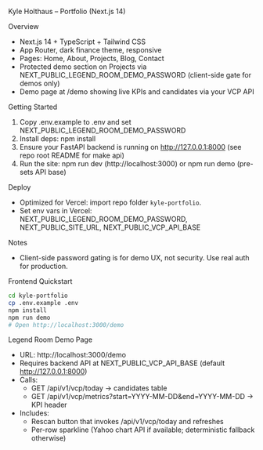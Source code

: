 Kyle Holthaus – Portfolio (Next.js 14)

Overview
- Next.js 14 + TypeScript + Tailwind CSS
- App Router, dark finance theme, responsive
- Pages: Home, About, Projects, Blog, Contact
- Protected demo section on Projects via NEXT_PUBLIC_LEGEND_ROOM_DEMO_PASSWORD (client-side gate for demos only)
- Demo page at /demo showing live KPIs and candidates via your VCP API

Getting Started
1) Copy .env.example to .env and set NEXT_PUBLIC_LEGEND_ROOM_DEMO_PASSWORD
2) Install deps: npm install
3) Ensure your FastAPI backend is running on http://127.0.0.1:8000 (see repo root README for make api)
4) Run the site: npm run dev (http://localhost:3000) or npm run demo (pre-sets API base)

Deploy
- Optimized for Vercel: import repo folder `kyle-portfolio`.
- Set env vars in Vercel: NEXT_PUBLIC_LEGEND_ROOM_DEMO_PASSWORD, NEXT_PUBLIC_SITE_URL, NEXT_PUBLIC_VCP_API_BASE

Notes
- Client-side password gating is for demo UX, not security. Use real auth for production.

Frontend Quickstart
```bash
cd kyle-portfolio
cp .env.example .env
npm install
npm run demo
# Open http://localhost:3000/demo
```

Legend Room Demo Page
- URL: http://localhost:3000/demo
- Requires backend API at NEXT_PUBLIC_VCP_API_BASE (default http://127.0.0.1:8000)
- Calls:
  - GET /api/v1/vcp/today → candidates table
  - GET /api/v1/vcp/metrics?start=YYYY-MM-DD&end=YYYY-MM-DD → KPI header
- Includes:
  - Rescan button that invokes /api/v1/vcp/today and refreshes
  - Per-row sparkline (Yahoo chart API if available; deterministic fallback otherwise)
